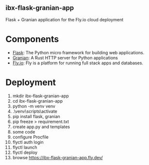 ## ibx-flask-granian-app

Flask + Granian application for the Fly.io cloud deployment

# Components
- [Flask](https://github.com/pallets/flask): The Python micro framework for building web applications.
- [Granian](https://github.com/emmett-framework/granian): A Rust HTTP server for Python applications
- [Fly.io](https://fly.io): Fly is a platform for running full stack apps and databases.

# Deployment
1. mkdir ibx-flask-granian-app
2. cd ibx-flask-granian-app
3. python -m venv venv
4. .\venv\scripts\activate
5. pip install flask, granian
6. pip freeze > requirement.txt
7. create app.py and templates
8. some code
9. configure Procfile
10. flyctl auth login
11. flyctl launch
12. flyctl deploy
13. browse https://ibx-flask-granian-app.fly.dev/